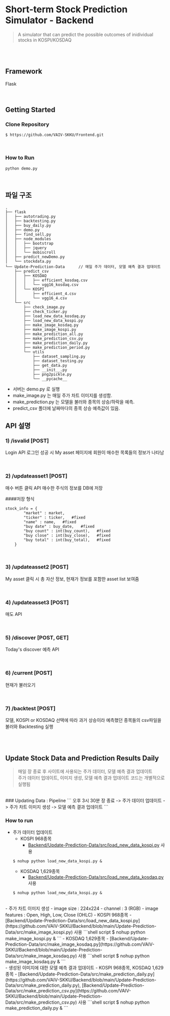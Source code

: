 # Short-term Stock Prediction Simulator - Backend
> A simulator that can predict the possible outcomes of inidividual stocks in KOSPI/KOSDAQ

<br />
<br />

## Framework
Flask

<br />

## Getting Started

### Clone Repository
```shell script
$ https://github.com/VAIV-SKKU/Frontend.git

```
<br />

### How to Run
```
python demo.py
```
<br />

## 파일 구조

```
.
├── flask
│   ├── autotrading.py
│   ├── backtesting.py
│   ├── buy_daily.py
│   ├── demo.py
│   ├── find_sell.py
│   ├── node_modules
│   │   ├── bootstrap
│   │   ├── jquery
│   │   └── mobiscroll
│   ├── predict_newDemo.py
│   └── stockdata.py
└── Update-Prediction-Data      // 매일 주가 데이터, 모델 예측 결과 업데이트
    ├── predict_csv
    │   ├── KOSDAQ
    │   │   ├── efficient_kosdaq.csv
    │   │   └── vgg16_kosdaq.csv
    │   └── KOSPI
    │       ├── efficient_4.csv
    │       └── vgg16_4.csv
    └── src
        ├── check_image.py
        ├── check_ticker.py
        ├── load_new_data_kosdaq.py
        ├── load_new_data_kospi.py
        ├── make_image_kosdaq.py
        ├── make_image_kospi.py
        ├── make_prediction_all.py
        ├── make_prediction_csv.py
        ├── make_prediction_daily.py
        ├── make_prediction_period.py
        └── utils
            ├── dataset_sampling.py
            ├── dataset_testing.py
            ├── get_data.py
            ├── __init__.py
            ├── png2pickle.py
            └── __pycache__
```
- 서버는 demo.py 로 실행
- make_image.py 는 매일 주가 차트 이미지를 생성함.
- make_prediction.py 는 모델을 불러와 종목의 상승/하락을 예측.
- predict_csv 폴더에 날짜마다의 종목 상승 예측값이 있음.


## API 설명
### 1) /isvalid [POST]
Login API
로그인 성공 시 My asset 페이지에 회원이 매수한 목록들의 정보가 나타남

</br>

### 2) /updateasset1 [POST]
매수 버튼 클릭 API
매수한 주식의 정보를 DB에 저장

####저장 형식

```
stock_info = {
        "market" : market,
        "ticker" : ticker,   #fixed
        "name" : name,   #fixed
        "buy date" : buy_date,   #fixed
        "buy count" : int(buy_count),   #fixed
        "buy close" : int(buy_close),   #fixed
        "buy total" : int(buy_total),   #fixed
    }
```

</br>

### 3) /updateasset2 [POST]
My asset 클릭 시 총 자산 정보, 현재가 정보를 포함한 asset list 보여줌

</br>

### 4) /updateasset3 [POST]
매도 API

</br>

### 5) /discover [POST, GET]
Today's discover 예측 API

</br>

### 6) /current [POST]
현재가 불러오기

</br>

### 7) /backtest [POST]
모델, KOSPI or KOSDAQ 선택에 따라 과거 상승이라 예측했던 종목들의 csv파일을 불러와 Backtesting 실행

</br>
</br>

## Update Stock Data and Prediction Results Daily
> 매일 장 종료 후 사이트에 사용되는 주가 데이터, 모델 예측 결과 업데이트</br>
> 주가 데이터 업데이트, 이미지 생성, 모델 예측 결과 업데이트 코드는 개별적으로 실행됨
</br>
### Updating Data : Pipeline
```
오후 3시 30분 장 종료 -> 주가 데이터 업데이트 -> 주가 차트 이미지 생성 -> 모델 예측 결과 업데이트
```
</br>

### How to run
- 주가 데이터 업데이트
    - KOSPI 968종목
        - [Backend/Update-Prediction-Data/src/load_new_data_kospi.py](https://github.com/VAIV-SKKU/Backend/blob/main/Update-Prediction-Data/src/load_new_data_kospi.py) 사용
    ```shell script
    $ nohup python load_new_data_kospi.py &
    ```
    - KOSDAQ 1,629종목
        - [Backend/Update-Prediction-Data/src/load_new_data_kosdaq.py](https://github.com/VAIV-SKKU/Backend/blob/main/Update-Prediction-Data/src/load_new_data_kosdaq.py) 사용
    ```shell script
    $ nohup python load_new_data_kospi.py &
    ```
</br>
- 주가 차트 이미지 생성
    - image size : 224x224
    - channel : 3 (RGB)
    - image features : Open, High, Low, Close (OHLC)
    - KOSPI 968종목
        - [Backend/Update-Prediction-Data/src/load_new_data_kospi.py](https://github.com/VAIV-SKKU/Backend/blob/main/Update-Prediction-Data/src/make_image_kospi.py) 사용
    ```shell script
    $ nohup python make_image_kospi.py &
    ```
    - KOSDAQ 1,629종목
        - [Backend/Update-Prediction-Data/src/make_image_kosdaq.py](https://github.com/VAIV-SKKU/Backend/blob/main/Update-Prediction-Data/src/make_image_kosdaq.py) 사용
    ```shell script
    $ nohup python make_image_kosdaq.py &
    ```
</br>
- 생성된 이미지에 대한 모델 예측 결과 업데이트
    - KOSPI 968종목, KOSDAQ 1,629종목
        - [Backend/Update-Prediction-Data/src/make_prediction_daily.py](https://github.com/VAIV-SKKU/Backend/blob/main/Update-Prediction-Data/src/make_prediction_daily.py), [Backend/Update-Prediction-Data/src/make_prediction_csv.py](https://github.com/VAIV-SKKU/Backend/blob/main/Update-Prediction-Data/src/make_prediction_csv.py) 사용
    ```shell script
    $ nohup python make_prediction_daily.py &
    ```

